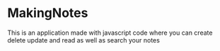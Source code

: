 # MakingNotes
This is an application made with javascript code where you can create delete update and read as well as search your notes
